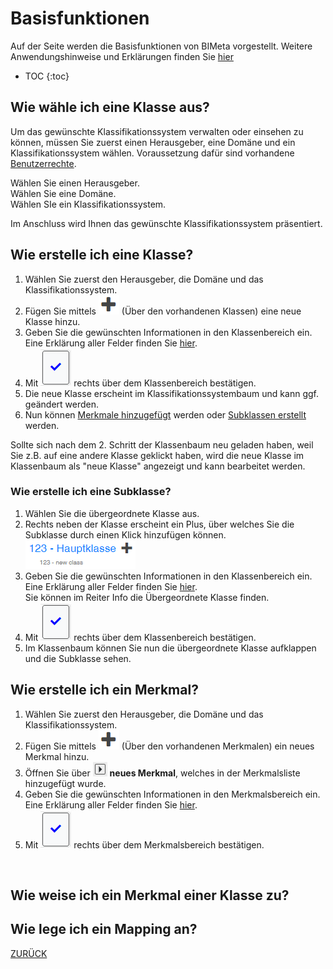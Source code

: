 # Basisfunktionen
Auf der Seite werden die Basisfunktionen von BIMeta vorgestellt. Weitere Anwendungshinweise und Erklärungen finden Sie [hier]()

* TOC
{:toc}

## Wie wähle ich eine Klasse aus?
  Um das gewünschte Klassifikationssystem verwalten oder einsehen zu können, müssen Sie zuerst einen Herausgeber, eine Domäne und ein Klassifikationssystem wählen.
  Voraussetzung dafür sind vorhandene [Benutzerrechte]().

  <Bild>

  Wählen Sie einen Herausgeber. <br>
  Wählen Sie eine Domäne. <br>
  Wählen SIe ein Klassifikationssystem.
  
  Im Anschluss wird Ihnen das gewünschte Klassifikationssystem präsentiert.
  
  <Bild>

## Wie erstelle ich eine Klasse?
  1. Wählen Sie zuerst den Herausgeber, die Domäne und das Klassifikationssystem.
  2. Fügen Sie mittels ![Plus-Symbol](/Bilder/Plus-Symbol.png) (Über den vorhandenen Klassen) eine neue Klasse hinzu.
  3. Geben Sie die gewünschten Informationen in den Klassenbereich ein. Eine Erklärung aller Felder finden Sie [hier]().
  4. Mit ![Bestaetigung](/Bilder/Bestaetigung.png) rechts über dem Klassenbereich bestätigen.
  5. Die neue Klasse erscheint im Klassifikationssystembaum und kann ggf. geändert werden.
  6. Nun können [Merkmale hinzugefügt](#wie-füge-ich-ein-merkmal-einer-klasse-hinzu) werden oder [Subklassen erstellt](#wie-erstelle-ich-eine-subklasse) werden.

    
Sollte sich nach dem 2. Schritt der Klassenbaum neu geladen haben, weil Sie z.B. auf eine andere Klasse geklickt haben, wird die neue Klasse im Klassenbaum als "neue Klasse" angezeigt und kann bearbeitet werden.
  

### Wie erstelle ich eine Subklasse?
  1. Wählen Sie die übergeordnete Klasse aus.
  2. Rechts neben der Klasse erscheint ein Plus, über welches Sie die Subklasse durch einen Klick hinzufügen können.<br>
     ![HinzufügenSubklasse](/Bilder/HinzufuegenSubklasse.png)
  3. Geben Sie die gewünschten Informationen in den Klassenbereich ein. Eine Erklärung aller Felder finden Sie [hier](). <br> Sie können im Reiter Info die Übergeordnete Klasse finden.
  4. Mit ![Bestaetigung](/Bilder/Bestaetigung.png) rechts über dem Klassenbereich bestätigen.
  5. Im Klassenbaum können Sie nun die übergeordnete Klasse aufklappen und die Subklasse sehen.
    
    
## Wie erstelle ich ein Merkmal?
  1. Wählen Sie zuerst den Herausgeber, die Domäne und das Klassifikationssystem.
  2. Fügen Sie mittels ![Plus-Symbol](/Bilder/Plus-Symbol.png) (Über den vorhandenen Merkmalen) ein neues Merkmal hinzu.
  3. Öffnen Sie über ![AufklappenMerkmal](/Bilder/AufklappenMerkmal.png) **neues Merkmal**, welches in der Merkmalsliste hinzugefügt wurde.
  4. Geben Sie die gewünschten Informationen in den Merkmalsbereich ein. Eine Erklärung aller Felder finden Sie [hier]().
  5. Mit ![Bestaetigung](/Bilder/Bestaetigung.png) rechts über dem Merkmalsbereich bestätigen.
  <br>
    
## Wie weise ich ein Merkmal einer Klasse zu?

## Wie lege ich ein Mapping an?


[ZURÜCK](ErsteSchritte.md)
